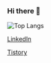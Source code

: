 ### Hi there 👋

![Top Langs](https://github-readme-stats.vercel.app/api/top-langs/?username=seohokim&layout=compact&theme=onedark)

[LinkedIn](https://www.linkedin.com/in/서호-김-b18416296/)

[Tistory](https://shk9946.tistory.com)
